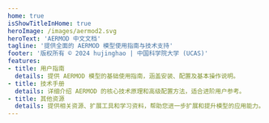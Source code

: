 ```yaml
---
home: true
isShowTitleInHome: true
heroImage: /images/aermod2.svg
heroText: 'AERMOD 中文文档'
tagline: '提供全面的 AERMOD 模型使用指南与技术支持'
footer: '版权所有 © 2024 hujinghao | 中国科学院大学 (UCAS)'
features:
- title: 用户指南
  details: 提供 AERMOD 模型的基础使用指南，涵盖安装、配置及基本操作说明。
- title: 技术手册
  details: 详细介绍 AERMOD 的核心技术原理和高级配置方法，适合进阶用户参考。
- title: 其他资源
  details: 提供相关资源、扩展工具和学习资料，帮助您进一步扩展和提升模型的应用能力。
---
```

